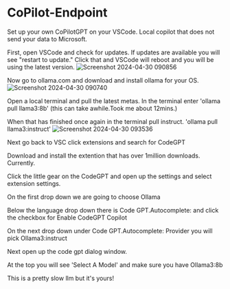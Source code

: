 # CoPilot-Endpoint
Set up your own CoPilotGPT on your VSCode. Local copilot that does not send your data to Microsoft.  

First, open VSCode and check for updates. If updates are available you will see "restart to update." Click that and VSCode will reboot and you will be using the
latest version.
![Screenshot 2024-04-30 090856](https://github.com/stuckintherain/CoPilot-Endpoint/assets/117696531/291d640b-1c2e-4084-953b-1eb99da20b08)

Now go to ollama.com and download and install ollama for your OS.
![Screenshot 2024-04-30 090740](https://github.com/stuckintherain/CoPilot-Endpoint/assets/117696531/b10e7026-7396-4a14-8c0b-4949dd9ab37b)

Open a local terminal and pull the latest metas. In the terminal enter 
'ollama pull llama3:8b' (this can take awhile.Took me about 12mins.)

When that has finished once again in the terminal pull instruct. 
'ollama pull llama3:instruct'
![Screenshot 2024-04-30 093536](https://github.com/stuckintherain/CoPilot-Endpoint/assets/117696531/3d856a71-9fc0-450e-b850-cbfed7c9586f)

Next go back to VSC click extensions and search for CodeGPT

Download and install the extention that has over 1million downloads. Currently.

Click the little gear on the CodeGPT and open up the settings and select extension settings.

On the first drop down we are going to choose Ollama

Below the language drop down there is Code GPT.Autocomplete: and click the checkbox for Enable CodeGPT Copilot

On the next drop down under Code GPT.Autocomplete: Provider you will pick Ollama3:instruct

Next open up the code gpt dialog window.

At the top you will see 'Select A Model' and make sure you have Ollama3:8b

This is a pretty slow llm but it's yours!

